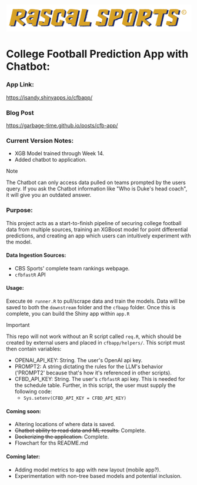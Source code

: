 ![Alt text](cfbapp/www/logo.png)

# College Football Prediction App with Chatbot:

### App Link:
https://jsandy.shinyapps.io/cfbapp/

### Blog Post
https://garbage-time.github.io/posts/cfb-app/

### Current Version Notes:
* XGB Model trained through Week 14.
* Added chatbot to application.

>[!NOTE]
>The Chatbot can only access data pulled on teams prompted by the users query. If you ask the Chatbot information like "Who is Duke's head coach", it will give you an outdated answer.

### Purpose:
This project acts as a start-to-finish pipeline of securing college football data from multiple sources, training an XGBoost model for point differential predictions, and creating an app which users can intuitively experiment with the model.

#### Data Ingestion Sources:
* CBS Sports' complete team rankings webpage.
* `cfbfastR` API

#### Usage:
Execute `00 runner.R` to pull/scrape data and train the models. Data will be saved to both the `downstream` folder and the `cfbapp` folder. Once this is complete, you can build the Shiny app within `app.R`

>[!IMPORTANT]
>This repo will not work without an R script called `req.R`, which should be created by external users and placed in `cfbapp/helpers/`. This script must then contain variables:
> * OPENAI_API_KEY: String. The user's OpenAI api key.
> * PROMPT2: A string dictating the rules for the LLM's behavior ('PROMPT2' because that's how it's referenced in other scripts).
> * CFBD_API_KEY: String. The user's `cfbfastR` api key. This is needed for the schedule table. Further, in this script, the user must supply the following code:
>   * `Sys.setenv(CFBD_API_KEY = CFBD_API_KEY)`

#### Coming soon:
* Altering locations of where data is saved.
* ~~Chatbot ability to read data and ML results.~~ Complete.
* ~~Dockerizing the application.~~ Complete.
* Flowchart for ths README.md

#### Coming later:
* Adding model metrics to app with new layout (mobile app?).
* Experimentation with non-tree based models and potential inclusion.

